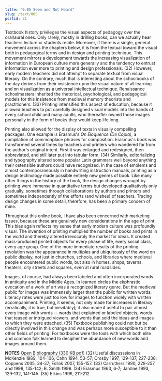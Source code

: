 ```yaml
---
title: "0.05 Seen and Not Heard"
slug: /text/005
postid: 31
---
```

Textbook history privileges the visual aspects of pedagogy over the oral/aural ones. Only rarely, mostly in drilling books, can we actually hear teachers lecture or students recite. Moreover, if there is a single, general movement across the chapters below, it is from the textual toward the visual both in pedagogical terms and in design and printing technique. This movement mirrors a development towards the increasing visualization of information in European culture more generally and the tendency to entrust information ever more to printing and design professionals. (32) However, early modern teachers did not attempt to separate textual from visual literacy. On the contrary, much that is interesting about the schoolbooks of the day derives from their insistence upon the visual nature of all learning and on visualization as a universal intellectual technique. Renaissance schoolmasters inherited the rhetorical, psychological, and pedagogical models for this insistence from medieval memory theorists and practitioners. (33) Printing intensified this aspect of education, because it allowed teachers to put carefully designed visual models into the hands of every school child and many adults, who thereafter owned those images personally in the form of books they would keep life long.

Printing also allowed for the display of texts in visually compelling packages. One example is Erasmus's <em>On Eloquence (De Copia)</em>, a compilation of commonplace phrases for composition. Erasmus's book was transformed several times by teachers and printers who wandered far from the author's original intent. First it was enlarged and redesigned, then abbreviated, and still later put into tabular form. (34) Similarly, editorializing and typography altered some popular Latin grammars well beyond anything their ostensible authors could have recognized. In the case of emblems and almost contemporaneously in handwriting instruction manuals, printing as a design technology made possible entirely new genres of book. Like many other things in the history of the book, the design changes wrought by printing were immense in quantitative terms but developed qualitatively only gradually, sometimes through collaborations by authors and printers and sometimes independently of the efforts (and wishes) of teachers. Tracing design changes in some detail, therefore, has been a primary concern of mine.

Throughout this online book, I have also been concerned with marketing issues, because these are genuinely new considerations in the age of print. This bias again reflects my sense that early modern culture was profoundly visual. The invention of printing multiplied the number of books and prints in the world and thereby altered irrevocably the market for ideas. It created mass-produced printed objects for every phase of life, every social class, every age group. One of the more immediate results of the printing revolution was the appearance in multiples and ubiquitously of the word on public display, not just in churches, schools, and libraries where medieval people encountered public words, but also in homes, shops, taverns, theaters, city streets and squares, even at rural roadsides.

Images, of course, had always been labeled and often incorporated words in antiquity and in the Middle Ages. In learned circles the ekphrastic evocation of a work of art was a recognized literary genre. But the medieval public for images was immensely larger than the public for written words. Literacy rates were just too low for images to function widely with written accompaniment. Printing, it seems, not only made for increases in literacy (erratically, it is true, but inevitably); it also made it useful to pair almost every image with words -- words that explained or labeled objects, words that teased or intrigued viewers, and words that sold the ideas and images to which they were attached. (35) Textbook publishing could not but be directly involved in this change and was perhaps more susceptible to it than other fields of printing. For textbooks were the tools with which both elite and common folk learned to decipher the abundance of new words and images around them.

<strong>NOTES</strong>
<a href="http://www.humanismforsale.org/bibliography.pdf" target="new">Open Bibliography (330 KB pdf)</a>
(32) Useful discusssions in McKenzie 1989, 104-106; Cahn 1994, 53-57; Crosby 1997, 129-137, 227-238; Coppens 2005, 34-37; Follak 2007, 155-157.
(33) Carruthers 1990, 229-257 and 1998, 135-142; B. Smith 1999.
(34) Erasmus 1963, 6-7; Jardine 1993, 129-132, 141-145.
(35) Elkins 1999, 211-212.

